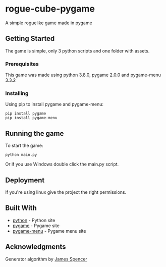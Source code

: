 # rogue-cube-pygame
A simple roguelike game made in pygame

## Getting Started
The game is simple, only 3 python scripts and one folder with assets.

### Prerequisites
This game was made using python 3.8.0, pygame 2.0.0 and pygame-menu 3.3.2

### Installing
Using pip to install pygame and pygame-menu:

```
pip install pygame
pip install pygame-menu
```
## Running the game
To start the game:

```
python main.py
```
Or if you use Windows double click the main.py script.

## Deployment
If you're using linux give the project the right permissions.

## Built With

* [python](https://www.python.org/) - Python site
* [pygame](https://www.pygame.org/) - Pygame site
* [pygame-menu](https://pygame-menu.readthedocs.io/en/latest/) - Pygame menu site

## Acknowledgments
Generator algorithm by [James Spencer](http://www.roguebasin.com/index.php?title=A_Simple_Dungeon_Generator_for_Python_2_or_3)

